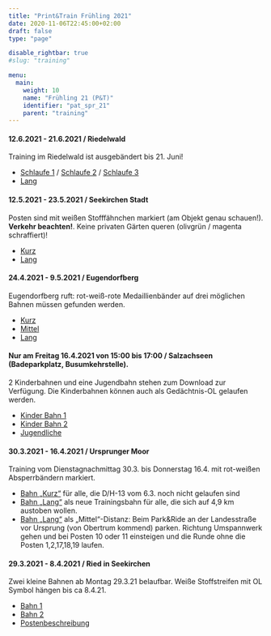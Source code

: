 ```yaml
---
title: "Print&Train Frühling 2021"
date: 2020-11-06T22:45:00+02:00
draft: false
type: "page"

disable_rightbar: true
#slug: "training"

menu:
  main:
    weight: 10
    name: "Frühling 21 (P&T)"
    identifier: "pat_spr_21"
    parent: "training"
---
```


#### 12.6.2021 - 21.6.2021 / Riedelwald

Training im Riedelwald ist ausgebändert bis 21. Juni!

+ [Schlaufe 1](Training%20Riedelwald%20Juni21.Schlaufe%201.pdf) / [Schlaufe 2](Training%20Riedelwald%20Juni21.Schlaufe%202.pdf) / [Schlaufe 3](Training%20Riedelwald%20Juni21.Schlaufe%203.pdf)
+ [Lang](Training%20Riedelwald%20Juni21.Long.pdf)

#### 12.5.2021 - 23.5.2021 / Seekirchen Stadt

Posten sind mit weißen Stofffähnchen markiert (am Objekt genau schauen!). **Verkehr beachten!**. Keine privaten Gärten queren (olivgrün / magenta schraffiert)!

+ [Kurz](Kurz_1_4000.pdf)
+ [Lang](Lang_1_4000.pdf)

#### 24.4.2021 - 9.5.2021 / Eugendorfberg

Eugendorfberg ruft: rot-weiß-rote Medaillienbänder auf drei möglichen Bahnen müssen gefunden werden.

+ [Kurz](BahnlegungEugendorfbergTrainingApr021.Kurz.prn.pdf)
+ [Mittel](BahnlegungEugendorfbergTrainingApr021.Mittel.prn.pdf)
+ [Lang](BahnlegungEugendorfbergTrainingApr021.Lang.prn.pdf)

#### **Nur** am Freitag 16.4.2021 von 15:00 bis 17:00 / Salzachseen (Badeparkplatz, Busumkehrstelle).

2 Kinderbahnen und eine Jugendbahn stehen zum Download zur Verfügung. Die Kinderbahnen können auch als Gedächtnis-OL gelaufen werden.

+ [Kinder Bahn 1](BahnenFr16April.Bahn1.pdf)
+ [Kinder Bahn 2](BahnenFr16April.Bahn2.pdf)
+ [Jugendliche](BahnenFr16April.BahnLang.pdf)

#### 30.3.2021 - 16.4.2021 / Ursprunger Moor

Training vom Dienstagnachmittag 30.3. bis Donnerstag 16.4. mit rot-weißen Absperrbändern markiert.

+ [Bahn „Kurz“](Print&Train.Ursprung03.21.Kurz.pdf) für alle, die D/H-13 vom 6.3. noch nicht gelaufen sind
+ [Bahn „Lang“](Print&Train.Ursprung03.21.Lang.pdf) als neue Trainingsbahn für alle, die sich auf 4,9 km austoben wollen.
+ [Bahn „Lang“](Print&Train.Ursprung03.21.Lang.pdf) als „Mittel“-Distanz: Beim Park&Ride an der Landesstraße vor Ursprung (von Obertrum kommend) parken. Richtung Umspannwerk gehen und bei Posten 10 oder 11 einsteigen und die Runde ohne die Posten 1,2,17,18,19 laufen.

#### 29.3.2021 - 8.4.2021 / Ried in Seekirchen

Zwei kleine Bahnen ab Montag 29.3.21 belaufbar. Weiße Stoffstreifen mit OL Symbol hängen bis ca 8.4.21.

+ [Bahn 1](Bahn1.pdf)
+ [Bahn 2](Bahn2.pdf)
+ [Postenbeschreibung](Postenbeschreibung_Kindertraining%20Ried.pdf)
